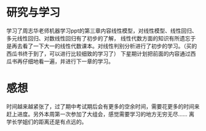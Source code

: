 # 研究与学习
  学习了周志华老师机器学习ppt的第三章内容线性模型，对线性模型、线性回归、多元线性回归、对数线性回归有了初步的了解，
  线性代数方面的知识有所遗忘于是再去看了一下大一的线性代数课本。对线性判别分析进行了初步的学习。（买的西瓜书终于到了，可以进行比较细致的学习了）
  下星期计划把前面的内容通过西瓜书再仔细地看一遍，并进行下一章的学习。
 
# 感想
  时间越来越紧张了，过了期中考试期后会有更多的空余时间，需要花更多的时间来赶上进度。另外本周第一次参加了大组会，感觉需要学习的地方无穷无尽……
  离学长学姐们的距离还是有点远的。
